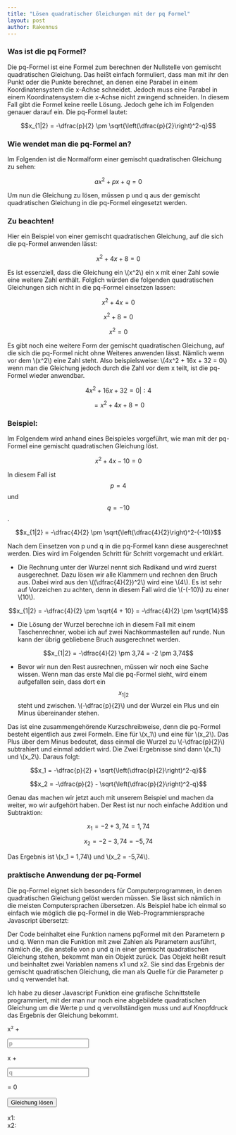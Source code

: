```yaml
---
title: "Lösen quadratischer Gleichungen mit der pq Formel"
layout: post
author: Rakennus
---
```


### Was ist die pq Formel?

Die pq-Formel ist eine Formel zum berechnen der Nullstelle von gemischt quadratischen Gleichung. Das heißt einfach formuliert, dass man mit ihr den Punkt oder die Punkte berechnet, an denen eine Parabel in einem Koordinatensystem die x-Achse schneidet. Jedoch muss eine Parabel in einem Koordinatensystem die x-Achse nicht zwingend schneiden. In diesem Fall gibt die Formel keine reelle Lösung. Jedoch gehe ich im Folgenden genauer darauf ein.
Die pq-Formel lautet:

$$x_{1|2} = -\dfrac{p}{2} \pm \sqrt{\left(\dfrac{p}{2}\right)^2-q}$$

### Wie wendet man die pq-Formel an?

Im Folgenden ist die Normalform einer gemischt quadratischen Gleichung zu sehen:

$$ax^2 + px + q = 0$$

Um nun die Gleichung zu lösen, müssen p und q aus der gemischt quadratischen Gleichung in die pq-Formel eingesetzt werden.

### Zu beachten!

Hier ein Beispiel von einer gemischt quadratischen Gleichung, auf die sich die pq-Formel anwenden lässt:

$$x^2 + 4x + 8 = 0$$

Es ist essenziell, dass die Gleichung ein \\(x^2\\) ein x mit einer Zahl sowie eine weitere Zahl enthält. Folglich würden die folgenden quadratischen Gleichungen sich nicht in die pq-Formel einsetzen lassen:

$$x^2 + 4x = 0$$

$$x^2 + 8 = 0$$

$$x^2 = 0$$

Es gibt noch eine weitere Form der gemischt quadratischen Gleichung, auf die sich die pq-Formel nicht ohne Weiteres anwenden lässt. Nämlich wenn vor dem \\(x^2\\) eine Zahl steht. Also beispielsweise: \\(4x^2 + 16x + 32 = 0\\)
wenn man die Gleichung jedoch durch die Zahl vor dem x teilt, ist die pq-Formel wieder anwendbar.

$$4x^2 + 16x + 32 = 0 | :4$$

$$=x^2 + 4x + 8 = 0$$


### Beispiel:

Im Folgendem wird anhand eines Beispieles vorgeführt, wie man mit der pq-Formel eine gemischt quadratischen Gleichung löst.

$$x^2 + 4x - 10 = 0$$

In diesem Fall ist $$p = 4$$ und $$q = -10$$.

$$x_{1|2} = -\dfrac{4}{2} \pm \sqrt{\left(\dfrac{4}{2}\right)^2-(-10)}$$

Nach dem Einsetzen von p und q in die pq-Formel kann diese ausgerechnet werden. Dies wird im Folgenden Schritt für Schritt vorgemacht und erklärt.

- Die Rechnung unter der Wurzel nennt sich Radikand und wird zuerst ausgerechnet. Dazu lösen wir alle Klammern und rechnen den Bruch aus. Dabei wird aus den \\((\dfrac{4}{2})^2\\) wird eine \\(4\\). Es ist sehr auf Vorzeichen zu achten, denn in diesem Fall wird die \\(-(-10)\\) zu einer \\(10\\).

$$x_{1|2} = -\dfrac{4}{2} \pm \sqrt{4 + 10} = -\dfrac{4}{2} \pm \sqrt{14}$$

- Die Lösung der Wurzel berechne ich in diesem Fall mit einem Taschenrechner, wobei ich auf zwei Nachkommastellen auf runde. Nun kann der übrig gebliebene Bruch ausgerechnet werden.

$$x_{1|2} = -\dfrac{4}{2} \pm 3,74 = -2 \pm 3,74$$

- Bevor wir nun den Rest ausrechnen, müssen wir noch eine Sache wissen. Wenn man das erste Mal die pq-Formel sieht, wird einem aufgefallen sein, dass dort ein $$x_{1|2}$$ steht und zwischen.
\\(-\dfrac{p}{2}\\) und der Wurzel ein Plus und ein Minus übereinander stehen.

Das ist eine zusammengehörende Kurzschreibweise, denn die pq-Formel besteht eigentlich aus zwei Formeln. Eine für \\(x_1\\) und eine für \\(x_2\\). Das Plus über dem Minus bedeutet, dass einmal die Wurzel zu \\(-\dfrac{p}{2}\\) subtrahiert und einmal addiert wird. Die Zwei Ergebnisse sind dann \\(x_1\\) und \\(x_2\\). Daraus folgt:

$$x_1 = -\dfrac{p}{2} + \sqrt{\left(\dfrac{p}{2}\right)^2-q}$$

$$x_2 = -\dfrac{p}{2} - \sqrt{\left(\dfrac{p}{2}\right)^2-q}$$

Genau das machen wir jetzt auch mit unserem Beispiel und machen da weiter, wo wir aufgehört haben. Der Rest ist nur noch einfache Addition und Subtraktion:

$$x_1 = -2 + 3,74 = 1,74$$

$$x_2 = -2 - 3,74 = -5,74$$

Das Ergebnis ist \\(x_1 = 1,74\\) und \\(x_2 = -5,74\\).

### praktische Anwendung der pq-Formel

Die pq-Formel eignet sich besonders für Computerprogrammen, in denen quadratischen Gleichung gelöst werden müssen. Sie lässt sich nämlich in die meisten Computersprachen übersetzen. Als Beispiel habe ich einmal so einfach wie möglich die pq-Formel in die Web-Programmiersprache Javascript übersetzt:

<script src="https://gist.github.com/rakennus/0c2d5395ca1caaaf0993290271c02864.js"></script>

Der Code beinhaltet eine Funktion namens pqFormel mit den Parametern p und q. Wenn man die Funktion mit zwei Zahlen als Parametern ausführt, nämlich die, die anstelle von p und q in einer gemischt quadratischen Gleichung stehen, bekommt man ein Objekt zurück. Das Objekt heißt result und beinhaltet zwei Variablen namens x1 und x2. Sie sind das Ergebnis der gemischt quadratischen Gleichung, die man als Quelle für die Parameter p und q verwendet hat.

Ich habe zu dieser Javascript Funktion eine grafische Schnittstelle programmiert, mit der man nur noch eine abgebildete quadratischen Gleichung um die Werte p und q vervollständigen muss und auf Knopfdruck das Ergebnis der Gleichung bekommt.

<div class="programBox">
<div id="pqFormelRechner">
    <div style="margin-bottom: 16px;" id="pqFormel">
        <p>x² + </p>
        <input class="mathInput" id="p" type="text" placeholder="p">
        <p>x + </p>
        <input class="mathInput" id="q" type="text" placeholder="q">
        <p> = 0</p>
    </div>
    <button onclick="rechnung()">Gleichung lösen</button>
    <div style="margin-top: 16px;" id="mathResult">
        <div><p style="display: inline;">x1: </p><p  style="display: inline;" id="x1"></p></div>
        <div><p style="display: inline;">x2: </p><p style="display: inline;" id="x2"></p></div>
    </div>
</div>
</div>

<script>
function pqFormel(p, q){
  return this.result = {
    x1: -p / 2 + Math.sqrt(Math.pow(p / 2, 2) - q),
    x2: -p / 2 - Math.sqrt(Math.pow(p / 2, 2) - q)
  }
}

function rechnung() {
  document.getElementById("x1").innerHTML = pqFormel(document.getElementById("p").value, document.getElementById("q").value).x1
  document.getElementById("x2").innerHTML = pqFormel(document.getElementById("p").value, document.getElementById("q").value).x2
}
</script>